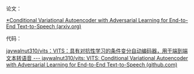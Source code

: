 论文：

[*Conditional Variational Autoencoder with Adversarial Learning for End-to-End Text-to-Speech (arxiv.org)](https://arxiv.org/pdf/2106.06103.pdf)

代码：

[jaywalnut310/vits：VITS：具有对抗性学习的条件变分自动编码器，用于端到端文本转语音 --- jaywalnut310/vits: VITS: Conditional Variational Autoencoder with Adversarial Learning for End-to-End Text-to-Speech (github.com)](https://github.com/jaywalnut310/vits?tab=readme-ov-file)